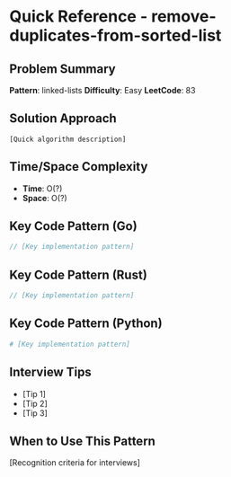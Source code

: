 # Quick Reference - remove-duplicates-from-sorted-list

## Problem Summary
**Pattern**: linked-lists
**Difficulty**: Easy
**LeetCode**: 83

## Solution Approach
```
[Quick algorithm description]
```

## Time/Space Complexity
- **Time**: O(?)
- **Space**: O(?)

## Key Code Pattern (Go)
```go
// [Key implementation pattern]
```

## Key Code Pattern (Rust)
```rust
// [Key implementation pattern]
```

## Key Code Pattern (Python)
```python
# [Key implementation pattern]
```

## Interview Tips
- [Tip 1]
- [Tip 2]
- [Tip 3]

## When to Use This Pattern
[Recognition criteria for interviews]
